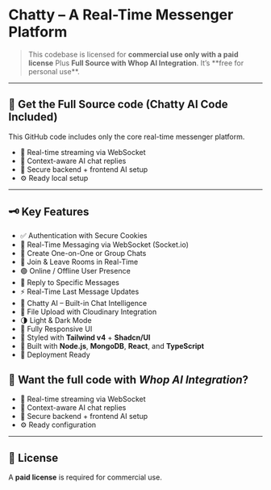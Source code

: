 # Chatty – A Real-Time Messenger Platform

> This codebase is licensed for **commercial use only with a paid license** Plus **Full Source with Whop AI Integration**.
> It’s \*\*free for personal use\*\*.

---
## 🤖 Get the Full Source code (Chatty AI Code Included)

This GitHub code includes only the core real-time messenger platform.
- 📡 Real-time streaming via WebSocket
- 🧠 Context-aware AI chat replies
- 🔌 Secure backend + frontend AI setup
- ⚙️ Ready local setup

---

## 🗝️ Key Features

- ✅ Authentication with Secure Cookies
- 🔌 Real-Time Messaging via WebSocket (Socket.io)
- 💬 Create One-on-One or Group Chats
- 👥 Join & Leave Rooms in Real-Time
- 🟢 Online / Offline User Presence
- 💬 Reply to Specific Messages
- ⚡ Real-Time Last Message Updates
- 🤖 Chatty AI – Built-in Chat Intelligence
- 📁 File Upload with Cloudinary Integration
- 🌗 Light & Dark Mode
- 📱 Fully Responsive UI
- 🎨 Styled with **Tailwind v4** + **Shadcn/UI**
- 🧩 Built with **Node.js**, **MongoDB**, **React**, and **TypeScript**
- 🚀 Deployment Ready

## 🤖 Want the full code with _Whop AI Integration_?

- 📡 Real-time streaming via WebSocket
- 🧠 Context-aware AI chat replies
- 🔌 Secure backend + frontend AI setup
- ⚙️ Ready configuration

---

## 📜 License

A **paid license** is required for commercial use.